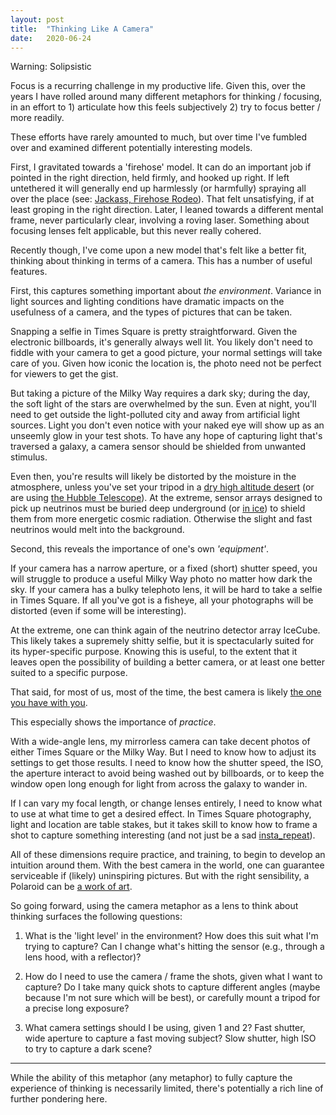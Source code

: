 ```yaml
---
layout: post
title:  "Thinking Like A Camera"
date:   2020-06-24
---
```

Warning: Solipsistic

Focus is a recurring challenge in my productive life. Given this, over the years I have rolled around many different metaphors for thinking / focusing, in an effort to 1) articulate how this feels subjectively 2) try to focus better / more readily.

These efforts have rarely amounted to much, but over time I've fumbled over and examined different potentially interesting models.

First, I gravitated towards a 'firehose' model. It can do an important job if pointed in the right direction, held firmly, and hooked up right. If left untethered it will generally end up harmlessly (or harmfully) spraying all over the place (see: [Jackass, Firehose Rodeo](https://youtu.be/44xb7xFLHAE)). That felt unsatisfying, if at least groping in the right direction. Later, I leaned towards a different mental frame, never particularly clear, involving a roving laser. Something about focusing lenses felt applicable, but this never really cohered.

Recently though, I've come upon a new model that's felt like a better fit, thinking about thinking in terms of a camera. This has a number of useful features.

First, this captures something important about *the environment*. Variance in light sources and lighting conditions have dramatic impacts on the usefulness of a camera, and the types of pictures that can be taken.

Snapping a selfie in Times Square is pretty straightforward. Given the electronic billboards, it's generally always well lit. You likely don't need to fiddle with your camera to get a good picture, your normal settings will take care of you. Given how iconic the location is, the photo need not be perfect for viewers to get the gist.

But taking a picture of the Milky Way requires a dark sky; during the day, the soft light of the stars are overwhelmed by the sun. Even at night, you'll need to get outside the light-polluted city and away from artificial light sources. Light you don't even notice with your naked eye will show up as an unseemly glow in your test shots. To have any hope of capturing light that's traversed a galaxy, a camera sensor should be shielded from unwanted stimulus.

Even then, you're results will likely be distorted by the moisture in the atmosphere, unless you've set your tripod in a [dry high altitude desert][Atacama_desert] (or are using [the Hubble Telescope][Hubble_Telescope]). At the extreme, sensor arrays designed to pick up neutrinos must be buried deep underground (or [in ice][IceCube]) to shield them from more energetic cosmic radiation. Otherwise the slight and fast neutrinos would melt into the background.

Second, this reveals the importance of one's own *'equipment'*.

If your camera has a narrow aperture, or a fixed (short) shutter speed, you will struggle to produce a useful Milky Way photo no matter how dark the sky. If your camera has a bulky telephoto lens, it will be hard to take a selfie in Times Square. If all you've got is a fisheye, all your photographs will be distorted (even if some will be interesting).

At the extreme, one can think again of the neutrino detector array IceCube. This likely takes a supremely shitty selfie, but it is spectacularly suited for its hyper-specific purpose. Knowing this is useful, to the extent that it leaves open the possibility of building a better camera, or at least one better suited to a specific purpose.

That said, for most of us, most of the time, the best camera is likely [the one you have with you][camera with you].

This especially shows the importance of *practice*.

With a wide-angle lens, my mirrorless camera can take decent photos of either Times Square or the Milky Way. But I need to know how to adjust its settings to get those results. I need to know how the shutter speed, the ISO, the aperture interact to avoid being washed out by billboards, or to keep the window open long enough for light from across the galaxy to wander in.

If I can vary my focal length, or change lenses entirely, I need to know what to use at what time to get a desired effect. In Times Square photography, light and location are table stakes, but it takes skill to know how to frame a shot to capture something interesting (and not just be a sad [insta_repeat][insta_repeat]).

All of these dimensions require practice, and training, to begin to develop an intuition around them. With the best camera in the world, one can guarantee serviceable if (likely) uninspiring pictures. But with the right sensibility, a Polaroid can be [a work of art][warhol_polaroid].

So going forward, using the camera metaphor as a lens to think about thinking surfaces the following questions:

1. What is the 'light level' in the environment? How does this suit what I'm trying to capture? Can I change what's hitting the sensor (e.g., through a lens hood, with a reflector)?

2. How do I need to use the camera / frame the shots, given what I want to capture? Do I take many quick shots to capture different angles (maybe because I'm not sure which will be best), or carefully mount a tripod for a precise long exposure?

3. What camera settings should I be using, given 1 and 2? Fast shutter, wide aperture to capture a fast moving subject? Slow shutter, high ISO to try to capture a dark scene?

---
<p></p>
While the ability of this metaphor (any metaphor) to fully capture the experience of thinking is necessarily limited, there's potentially a rich line of further pondering here.




[Atacama_desert]: https://www.smithsonianmag.com/travel/star-trekking-chile-astronomy-180955798/

[Hubble_Telescope]: https://www.nasa.gov/mission_pages/hubble/story/index.html

[IceCube]: https://en.wikipedia.org/wiki/IceCube_Neutrino_Observatory#:~:text=The%20IceCube%20Neutrino%20Observatory%20(or,South%20Pole%20Station%20in%20Antarctica.&text=Its%20thousands%20of%20sensors%20are,distributed%20over%20a%20cubic%20kilometre.)

[camera with you]: https://digital.hbs.edu/platform-digit/submission/the-best-camera-is-the-one-thats-with-you/#:~:text=The%20famous%20photographer%20Chase%20Jarvis,at%20each%20%E2%80%9CKodak%20moment.%E2%80%9D

[insta_repeat]: https://www.instagram.com/insta_repeat/?hl=en

[warhol_polaroid]: https://www.calvertjournal.com/articles/show/2432/polaroid-exhibition-showing-in-moscow
